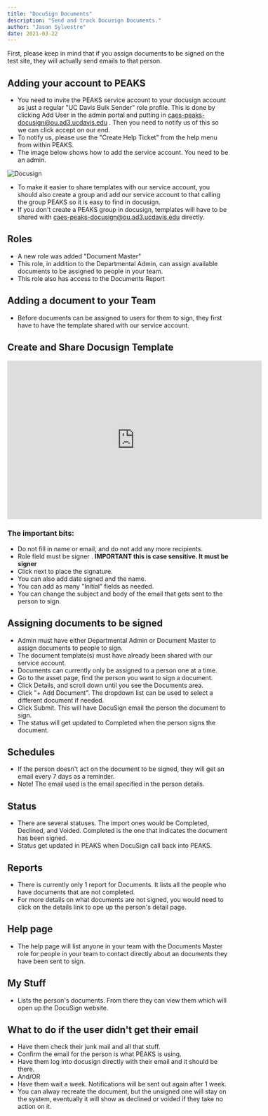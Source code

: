 ```yaml
---
title: "DocuSign Documents"
description: "Send and track Docusign Documents."
author: "Jason Sylvestre"
date: 2021-03-22
---
```


First, please keep in mind that if you assign documents to be signed on the test site, they will actually send emails to that person.

## Adding your account to PEAKS

- You need to invite the PEAKS service account to your docusign account as just a regular "UC Davis Bulk Sender" role profile. This is done by clicking Add User in the admin portal and putting in caes-peaks-docusign@ou.ad3.ucdavis.edu . Then you need to notify us of this so we can click accept on our end.
- To notify us, please use the "Create Help Ticket" from the help menu from within PEAKS.
- The image below shows how to add the service account. You need to be an admin.

![Docusign](/peaks/peaks-docusign-admin.png "Docusign")

- To make it easier to share templates with our service account, you should also create a group and add our service account to that calling the group PEAKS so it is easy to find in docusign.
- If you don't create a PEAKS group in docusign, templates will have to be shared with caes-peaks-docusign@ou.ad3.ucdavis.edu directly.

## Roles

- A new role was added "Document Master"
- This role, in addition to the Departmental Admin, can assign available documents to be assigned to people in your team.
- This role also has access to the Documents Report

## Adding a document to your Team

- Before documents can be assigned to users for them to sign, they first have to have the template shared with our service account.

## Create and Share Docusign Template

<iframe id="kaltura_player" src="https://cdnapisec.kaltura.com/p/1770401/sp/177040100/embedIframeJs/uiconf_id/29032722/partner_id/1770401?iframeembed=true&playerId=kaltura_player&entry_id=1_uudw1sab&flashvars[mediaProtocol]=rtmp&amp;flashvars[streamerType]=rtmp&amp;flashvars[streamerUrl]=rtmp://www.kaltura.com:1935&amp;flashvars[rtmpFlavors]=1&amp;flashvars[localizationCode]=en&amp;flashvars[leadWithHTML5]=true&amp;flashvars[sideBarContainer.plugin]=true&amp;flashvars[sideBarContainer.position]=left&amp;flashvars[sideBarContainer.clickToClose]=true&amp;flashvars[chapters.plugin]=true&amp;flashvars[chapters.layout]=vertical&amp;flashvars[chapters.thumbnailRotator]=false&amp;flashvars[streamSelector.plugin]=true&amp;flashvars[EmbedPlayer.SpinnerTarget]=videoHolder&amp;flashvars[dualScreen.plugin]=true&amp;flashvars[Kaltura.addCrossoriginToIframe]=true&amp;&wid=1_5oqksl5i" width="580" height="360" allowfullscreen webkitallowfullscreen mozAllowFullScreen allow="autoplay *; fullscreen *; encrypted-media *" sandbox="allow-forms allow-same-origin allow-scripts allow-top-navigation allow-pointer-lock allow-popups allow-modals allow-orientation-lock allow-popups-to-escape-sandbox allow-presentation allow-top-navigation-by-user-activation" frameborder="0" title="Kaltura Player"></iframe>

### The important bits:

- Do not fill in name or email, and do not add any more recipients.
- Role field must be signer . **IMPORTANT this is case sensitive. It must be signer**
- Click next to place the signature.
- You can also add date signed and the name.
- You can add as many "Initial" fields as needed.
- You can change the subject and body of the email that gets sent to the person to sign.

## Assigning documents to be signed

- Admin must have either Departmental Admin or Document Master to assign documents to people to sign.
- The document template(s) must have already been shared with our service account.
- Documents can currently only be assigned to a person one at a time.
- Go to the asset page, find the person you want to sign a document.
- Click Details, and scroll down until you see the Documents area.
- Click "+ Add Document". The dropdown list can be used to select a different document if needed.
- Click Submit. This will have DocuSign email the person the document to sign.
- The status will get updated to Completed when the person signs the document.

## Schedules

- If the person doesn't act on the document to be signed, they will get an email every 7 days as a reminder.
- Note! The email used is the email specified in the person details.

## Status

- There are several statuses. The import ones would be Completed, Declined, and Voided. Completed is the one that indicates the document has been signed.
- Status get updated in PEAKS when DocuSign call back into PEAKS.

## Reports

- There is currently only 1 report for Documents. It lists all the people who have documents that are not completed.
- For more details on what documents are not signed, you would need to click on the details link to ope up the person's detail page.

## Help page

- The help page will list anyone in your team with the Documents Master role for people in your team to contact directly about an documents they have been sent to sign.

## My Stuff

- Lists the person's documents. From there they can view them which will open up the DocuSign website.

## What to do if the user didn't get their email

- Have them check their junk mail and all that stuff.
- Confirm the email for the person is what PEAKS is using.
- Have them log into docusign directly with their email and it should be there.
- And/OR
- Have them wait a week. Notifications will be sent out again after 1 week.
- You can alway recreate the document, but the unsigned one will stay on the system, eventually it will show as declined or voided if they take no action on it.
